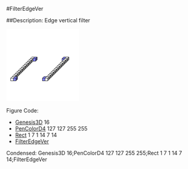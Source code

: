 #FilterEdgeVer

##Description: Edge vertical filter

![](FilterEdgeVer.png)

Figure Code:
- [Genesis3D](Genesis3D.md) 16
- [PenColorD4](PenColorD4.md) 127 127 255 255
- [Rect](Rect.md) 1 7 1 14 7 14
- [FilterEdgeVer](FilterEdgeVer.md)

Condensed: Genesis3D 16;PenColorD4 127 127 255 255;Rect 1 7 1 14 7 14;FilterEdgeVer

